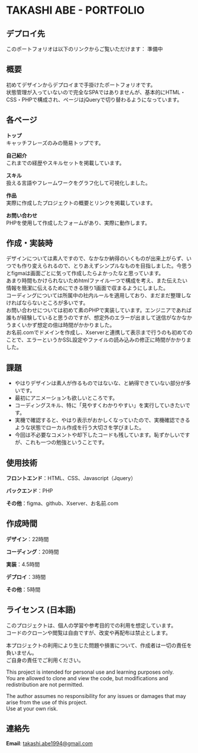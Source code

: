 # TAKASHI ABE - PORTFOLIO

## デプロイ先
このポートフォリオは以下のリンクからご覧いただけます：  準備中

## 概要
初めてデザインからデプロイまで手掛けたポートフォリオです。<br>
状態管理が入っていないので完全なSPAではありませんが、基本的にHTML・CSS・PHPで構成され、ページはjQueryで切り替わるようになっています。

## 各ページ
**トップ**  
キャッチフレーズのみの簡易トップです。

**自己紹介**  
これまでの経歴やスキルセットを掲載しています。

**スキル**  
扱える言語やフレームワークをグラフ化して可視化しました。

**作品**  
実際に作成したプロジェクトの概要とリンクを掲載しています。

**お問い合わせ**  
PHPを使用して作成したフォームがあり、実際に動作します。

## 作成・実装時
デザインについては素人ですので、なかなか納得のいくものが出来上がらず、いつでも作り変えられるので、とりあえずシンプルなものを目指しました。今思うとfigmaは画面ごとに気って作成したらよかったなと思っています。<br>
あまり時間もかけられないためhtmlファイル一つで構成を考え、また伝えたい情報を簡潔に伝えるためにできる限り1画面で収まるようにしました。<br>
コーディングについては所属中の社内ルールを適用しており、まだまだ整理しなければならないところが多いです。<br>
お問い合わせについては初めて素のPHPで実装しています。エンジニアであれば誰もが経験していると思うのですが、想定外のエラーが出まして送信がなかなかうまくいかず想定の倍は時間がかかりました。<br>
お名前.comでドメインを作成し、Xserverと連携して表示まで行うのも初めてのことで、エラーというかSSL設定やファイルの読み込みの修正に時間がかかりました。

## 課題
- やはりデザインは素人が作るものではないな、と納得できていない部分が多いです。
- 最初にアニメーションも欲しいところです。
- コーディングスキル、特に「見やすくわかりやすい」を実行していきたいです。
- 実機で確認すると、やはり表示がおかしくなっていたので、実機確認できるような状態でローカル作成を行う大切さを学びました。
- 今回は不必要なコメントや却下したコードも残しています。恥ずかしいですが、これも一つの勉強ということです。

## 使用技術
**フロントエンド**：HTML、CSS、Javascript（Jquery）

**バックエンド**：PHP

**その他**：figma、github、Xserver、お名前.com

## 作成時間
**デザイン**：22時間

**コーディング**：20時間

**実装**：4.5時間

**デプロイ**：3時間

**その他**：5時間

## ライセンス (日本語)
このプロジェクトは、個人の学習や参考目的での利用を想定しています。  <br>
コードのクローンや閲覧は自由ですが、改変や再配布は禁止とします。  

本プロジェクトの利用により生じた問題や損害について、作成者は一切の責任を負いません。  <br>
ご自身の責任でご利用ください。

This project is intended for personal use and learning purposes only.  <br>
You are allowed to clone and view the code, but modifications and redistribution are not permitted.  

The author assumes no responsibility for any issues or damages that may arise from the use of this project.  <br>
Use at your own risk.

## 連絡先
**Email**: takashi.abe1994@gmail.com
